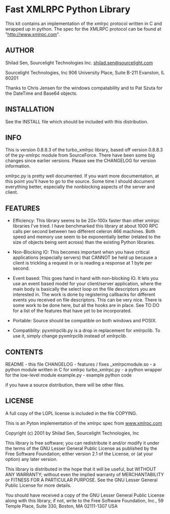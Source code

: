 # Fast XMLRPC Python Library

This kit contains an implementation of the xmlrpc protocol written in C and
wrapped up in python.  The spec for the XMLRPC protocol can be found at
"http://www.xmlrpc.com".


## AUTHOR

Shilad Sen, Sourcelight Technologies Inc. <shilad.sen@sourcelight.com>

Sourcelight Technologies, Inc
906 University Place, Suite B-211
Evanston, IL 60201


Thanks to Chris Jensen for the windows compatability and to Pat Szuta for
the DateTime and Base64 objects.


## INSTALLATION

See the INSTALL file which should be included with this distribution.


## INFO

This is version 0.8.8.3 of the turbo_xmlrpc library, based off version
0.8.8.3 of the py-xmlrpc module from SourceForce.  There have been some big
changes since earlier versions.  Please see the CHANGELOG for version
information.

xmlrpc.py is pretty well documented.  If you want more documentation, at
this point you'll have to go to the source.  Some time I should document
everything better, especially the nonblocking aspects of the server and
client.


## FEATURES

* Efficiency:  This library seems to be 20x-100x faster than other xmlrpc
libraries I've tried.  I have benchmarked this library at about 1000 RPC
calls per second between two different celeron 466 machines.  Both speed
and memory use seem to be exponentially better (related to the size of
objects being sent across) than the existing Python libraries.

* Non-Blocking IO:  This becomes important when you have critical
applications (especially servers) that CANNOT be held up because a client
is trickling a request in or is reading a response at 1 byte per second.

* Event based:  This goes hand in hand with non-blocking IO.  It lets you
use an event based model for your client/server application, where the
main body is basically the select loop on the file descriptors you are
interested in.  The work is done by registering callbacks for different
events you received on file descriptors.  This can be very nice.  There is
some work to be done here, but all the hooks are in place.  See TO DO for
a list of the features that have yet to be incorporated.

* Portable: Source should be compatible on both windows and POSIX.

* Compatiblity: pyxmlrpclib.py is a drop in replacement for xmlrpclib.
To use it, simply change pyxmlrpclib instead of xmlrpclib.



## CONTENTS

README			- this file
CHANGELOG		- features / fixes
_xmlrpcmodule.so	- a python module written in C for xmlrpc
turbo_xmlrpc.py		- a python wrapper for the low-level module
example.py		- example python code

if you have a source distribution, there will be other files.


## LICENSE

A full copy of the LGPL license is included in the file COPYING.

This is an Pyton implementation of the xmlrpc spec from www.xmlrpc.com

Copyright (c) 2001 by Shilad Sen, Sourcelight Technologies, Inc

This library is free software; you can redistribute it and/or
modify it under the terms of the GNU Lesser General Public
License as published by the Free Software Foundation; either
version 2.1 of the License, or (at your option) any later version.

This library is distributed in the hope that it will be useful,
but WITHOUT ANY WARRANTY; without even the implied warranty of
MERCHANTABILITY or FITNESS FOR A PARTICULAR PURPOSE.  See the GNU
Lesser General Public License for more details.

You should have received a copy of the GNU Lesser General Public
License along with this library; if not, write to the Free Software
Foundation, Inc., 59 Temple Place, Suite 330, Boston, MA  02111-1307  USA
